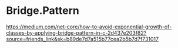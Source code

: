 # Bridge.Pattern

https://medium.com/net-core/how-to-avoid-exponential-growth-of-classes-by-applying-bridge-pattern-in-c-2d437e203f82?source=friends_link&sk=b89de7d7a515b77cea2b5b7d7f731017
